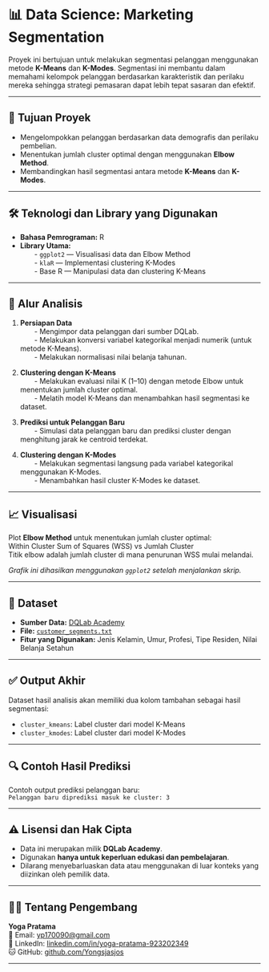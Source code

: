 # 📊 Data Science: Marketing Segmentation

Proyek ini bertujuan untuk melakukan segmentasi pelanggan menggunakan metode **K-Means** dan **K-Modes**. Segmentasi ini membantu dalam memahami kelompok pelanggan berdasarkan karakteristik dan perilaku mereka sehingga strategi pemasaran dapat lebih tepat sasaran dan efektif.

---

## 🎯 Tujuan Proyek

- Mengelompokkan pelanggan berdasarkan data demografis dan perilaku pembelian.  
- Menentukan jumlah cluster optimal dengan menggunakan **Elbow Method**.  
- Membandingkan hasil segmentasi antara metode **K-Means** dan **K-Modes**.  

---

## 🛠️ Teknologi dan Library yang Digunakan

- **Bahasa Pemrograman:** R  
- **Library Utama:**  
  - `ggplot2` — Visualisasi data dan Elbow Method  
  - `klaR` — Implementasi clustering K-Modes  
  - Base R — Manipulasi data dan clustering K-Means  

---

## 🚀 Alur Analisis

1. **Persiapan Data**  
  - Mengimpor data pelanggan dari sumber DQLab.  
  - Melakukan konversi variabel kategorikal menjadi numerik (untuk metode K-Means).  
  - Melakukan normalisasi nilai belanja tahunan.  

2. **Clustering dengan K-Means**  
  - Melakukan evaluasi nilai K (1–10) dengan metode Elbow untuk menentukan jumlah cluster optimal.  
  - Melatih model K-Means dan menambahkan hasil segmentasi ke dataset.  

3. **Prediksi untuk Pelanggan Baru**  
  - Simulasi data pelanggan baru dan prediksi cluster dengan menghitung jarak ke centroid terdekat.  

4. **Clustering dengan K-Modes**  
  - Melakukan segmentasi langsung pada variabel kategorikal menggunakan K-Modes.  
  - Menambahkan hasil cluster K-Modes ke dataset.  

---

## 📈 Visualisasi

Plot **Elbow Method** untuk menentukan jumlah cluster optimal:  
Within Cluster Sum of Squares (WSS) vs Jumlah Cluster  
Titik elbow adalah jumlah cluster di mana penurunan WSS mulai melandai.  

*Grafik ini dihasilkan menggunakan `ggplot2` setelah menjalankan skrip.*  

---

## 📂 Dataset

- **Sumber Data:** [DQLab Academy](https://dqlab.id)  
- **File:** [`customer_segments.txt`](https://storage.googleapis.com/dqlab-dataset/customer_segments.txt)  
- **Fitur yang Digunakan:** Jenis Kelamin, Umur, Profesi, Tipe Residen, Nilai Belanja Setahun  

---

## ✅ Output Akhir

Dataset hasil analisis akan memiliki dua kolom tambahan sebagai hasil segmentasi:  
- `cluster_kmeans`: Label cluster dari model K-Means  
- `cluster_kmodes`: Label cluster dari model K-Modes  

---

## 🔍 Contoh Hasil Prediksi

Contoh output prediksi pelanggan baru:  
`Pelanggan baru diprediksi masuk ke cluster: 3`  

---

## ⚠️ Lisensi dan Hak Cipta

- Data ini merupakan milik **DQLab Academy**.  
- Digunakan **hanya untuk keperluan edukasi dan pembelajaran**.  
- Dilarang menyebarluaskan data atau menggunakan di luar konteks yang diizinkan oleh pemilik data.  

---

## 👨‍💻 Tentang Pengembang

**Yoga Pratama**  
📧 Email: [yp170090@gmail.com](mailto:yp170090@gmail.com)  
🔗 LinkedIn: [linkedin.com/in/yoga-pratama-923202349](https://linkedin.com/in/yoga-pratama-923202349)  
🐱 GitHub: [github.com/Yongsjasjos](https://github.com/Yongsjasjos)  

---
